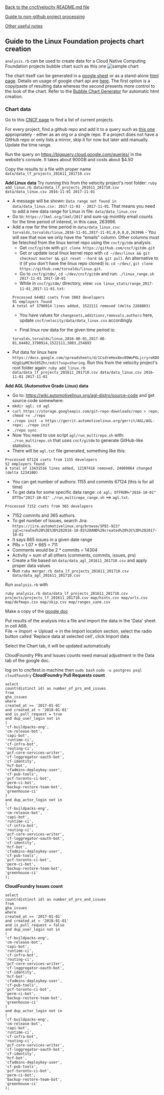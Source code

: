 [Back to the cncf/velocity README.md file](../README.md)

[Guide to non-github project processing](non_github_repositories.md)

[Other useful notes](other_notes.md)

## Guide to the Linux Foundation projects chart creation

`analysis.rb` can be used to create data for a Cloud Native Computing Foundation projects bubble chart such as this one
![sample chart](./linuxfoundation_chart_example.png?raw=true "CNCF projects")

The chart itself can be generated in a [google sheet](https://docs.google.com/spreadsheets/d/1_DIvQpaPRecRONWeTh5pp3WOgbGcsY4JOPMBisizJqg/)
or as a stand-alone [html page](../charts/LF_bubble_chart.html). Details on usage of google chart api are [here](https://developers.google.com/chart/interactive/docs/gallery/bubblechart). The first option is a copy/paste of resulting data whereas the second presents more control to the look of the chart. Refer to the [Bubble Chart Generator](other_notes.md#bubble-chart-generator) for automatic html creation.

### Chart data
Go to this [CNCF page](https://www.linuxfoundation.org/projects/) to find a list of current projects.

For every project, find a github repo and add it to a query such as [this one](BigQuery/query_lf_projects_201611_201710.sql) appropriately - either as an org or a single repo. If a project does not have a GitHub repo or only lists a mirror, skip it for now but later add manually. Update the time range.

Run the query on https://bigquery.cloud.google.com/queries/ in the website's console. It takes about 900GB and costs about $4.50

Copy the results to a file with proper name `data/data_lf_projects_201611_201710.csv`


<b>Add Linux data</b>
Try running this from the velocity project's root folder:
`ruby add_linux.rb data/data_lf_projects_201611_201710.csv data/data_linux.csv 2016-11-01 2017-11-01`
- A message will be shown: `Data range not found in data/data_linux.csv: 2017-11-01 - 2017-11-01`. That means you need to add a new data range for Linux in file: `data/data_linux.csv`
- Go to: `https://lkml.org/lkml/2017` and sum-up monthly email counts for the time period of interest, in this case, 263996.
- Add a row for the time period in `data/data_linux.csv`: `torvalds,torvalds/linux,2016-11-01,2017-11-01,0,0,0,0,263996` - You will see that now we only have the "emails" column. Other columns must be feteched from the linux kernel repo using the `cncf/gitdm` analysis:
	- Get `cncf/gitdm` with `git clone https://github.com/cncf/gitdm.git`
	- Get or update local linux kernel repo with `cd ~/dev/linux && git checkout master && git reset --hard && git pull`. An alternative to it (if you don't have the linux repo cloned) is: `cd ~/dev/`, `git clone https://github.com/torvalds/linux.git`.
	- Go to `cncf/gitdm/`, `cd ~/dev/cncf/gitdm` and run: `./linux_range.sh 2017-11-01 2017-10-01`
	- While in `cncf/gitdm/` directory, view: `vim linux_stats/range_2017-11-01_2017-11-01.txt`:
	```
	Processed 64482 csets from 3803 developers
	91 employers found
	A total of 3790914 lines added, 1522111 removed (delta 2268803)
	```
	- You have values for `changesets,additions,removals,authors` here, update `cncf/velocity/data/data_linux.csv` accordingly.
	
	- Final linux row data for the given time period is:
	```
	torvalds,torvalds/linux,2016-06-01,2017-06-01,64482,3790914,1522111,3803,254893
	```
- Put data for linux here `https://docs.google.com/spreadsheets/d/1CsdreHox8ev89WoP6LjcryroKDOH2gQipMC9oS95Zhc/edit?usp=sharing`.
Run this from the velocity project's root folder again:
`ruby add_linux.rb data/data_lf_projects_201611_201710.csv data/data_linux.csv 2016-11-01 2017-11-01`


<b>Add AGL (Automotive Grade Linux) data</b>
- Go to: https://wiki.automotivelinux.org/agl-distro/source-code and get source code somewhere:
- `mkdir agl; cd agl`
- `curl https://storage.googleapis.com/git-repo-downloads/repo > repo; chmod +x ./repo`
- `./repo init -u https://gerrit.automotivelinux.org/gerrit/AGL/AGL-repo; ./repo init`
- `./repo sync`
- Now You need to use script `agl/run_multirepo.sh` with: `./run_multirepo.sh` that uses `cncf/gitdm` to generate GitHub-like statistics.
- There will be `agl.txt` file generated, something like this:
```
Processed 67124 csets from 1155 developers
52 employers found
A total of 13431516 lines added, 12197416 removed, 24809064 changed (delta 1234100)
```
- You can get number of authors: 1155 and commits 67124 (this is for all time)
- To get data for some specific data range: `cd agl; DTFROM="2016-10-01" DTTO="2017-10-01" ./run_multirepo_range.sh` ==> `agl.txt`.
```
Processed 7152 csets from 365 developers
```
- 7152 commits and 365 authors.
- To get number of Issues, search Jira: `https://jira.automotivelinux.org/browse/SPEC-923?jql=created%20%3E%3D%202016-10-01%20AND%20created%20%3C%3D%202017-10-01`
- It says 665 issues in a given date range
- PRs = 1.07 * 665 = 711
- Comments would be 2 * commits = 14304
- Activity = sum of all others (comments, commits, issues, prs)
- Create a file based on `data/data_agl_201611_201710.csv` and apply proper data values
- Run `ruby merger.rb data_lf_projects_201611_201710.csv data/data_agl_201611_201710.csv`

Run `analysis.rb` with
```
ruby analysis.rb data/data_lf_projects_201611_201710.csv projects/projects_lf_201611_201710.csv map/hints.csv map/urls.csv map/defmaps.csv map/skip.csv map/ranges_sane.csv
```

Make a copy of the [google doc](https://docs.google.com/spreadsheets/d/1_DIvQpaPRecRONWeTh5pp3WOgbGcsY4JOPMBisizJqg/)

Put results of the analysis into a file and import the data in the 'Data' sheet in cell A66. <br />
File -> Import -> Upload -> in the Import location section, select the radio button called 'Replace data at selected cell', click Import data

Select the Chart tab, it will be updated automatically

CloudFoundry PRs and Issues counts need manual adjustment in the Data tab of the google doc.

log on to cncftest.io machine then
`sudo bash`
`sudo -u postgres psql cloudfoundry`
<b>CloudFoundry Pull Requests count</b>
```
select
count(distinct id) as number_of_prs_and_issues
from
gha_issues
where
created_at >= '2017-01-01'
and created_at < '2018-01-01'
and is_pull_request = true
and dup_user_login not in
(
'cf-buildpacks-eng',
'cm-release-bot',
'capi-bot',
'runtime-ci',
'cf-infra-bot',
'routing-ci',
'pcf-core-services-writer',
'cf-loggregator-oauth-bot',
'cf-identity',
'hcf-bot',
'cfadmins-deploykey-user',
'cf-pub-tools',
'pcf-toronto-ci-bot',
'perm-ci-bot',
'backup-restore-team-bot',
'greenhouse-ci'
)
and dup_actor_login not in
(
'cf-buildpacks-eng',
'cm-release-bot',
'capi-bot',
'runtime-ci',
'cf-infra-bot',
'routing-ci',
'pcf-core-services-writer',
'cf-loggregator-oauth-bot',
'cf-identity',
'hcf-bot',
'cfadmins-deploykey-user',
'cf-pub-tools',
'pcf-toronto-ci-bot',
'perm-ci-bot',
'backup-restore-team-bot',
'greenhouse-ci'
);
```

<b>CloudFoundry Issues count</b>
```
select
count(distinct id) as number_of_prs_and_issues
from
gha_issues
where
created_at >= '2017-01-01'
and created_at < '2018-01-01'
and is_pull_request = false
and dup_user_login not in
(
'cf-buildpacks-eng',
'cm-release-bot',
'capi-bot',
'runtime-ci',
'cf-infra-bot',
'routing-ci',
'pcf-core-services-writer',
'cf-loggregator-oauth-bot',
'cf-identity',
'hcf-bot',
'cfadmins-deploykey-user',
'cf-pub-tools',
'pcf-toronto-ci-bot',
'perm-ci-bot',
'backup-restore-team-bot',
'greenhouse-ci'
)
and dup_actor_login not in
(
'cf-buildpacks-eng',
'cm-release-bot',
'capi-bot',
'runtime-ci',
'cf-infra-bot',
'routing-ci',
'pcf-core-services-writer',
'cf-loggregator-oauth-bot',
'cf-identity',
'hcf-bot',
'cfadmins-deploykey-user',
'cf-pub-tools',
'pcf-toronto-ci-bot',
'perm-ci-bot',
'backup-restore-team-bot',
'greenhouse-ci'
);
```
